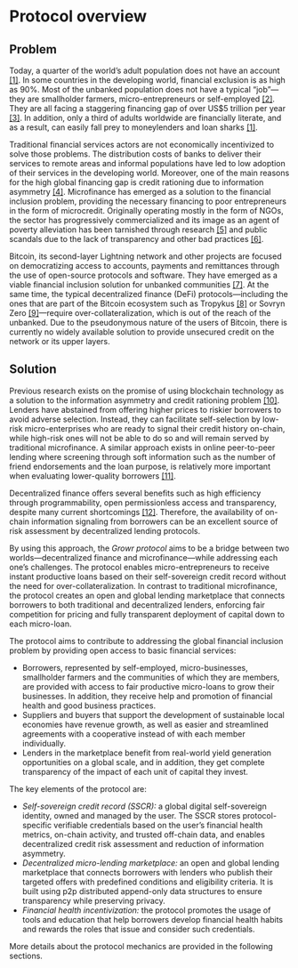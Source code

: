 # Protocol overview

## Problem

Today, a quarter of the world’s adult population does not have an account [[1]](#ref1). In some countries in the developing world, financial exclusion is as high as 90%. Most of the unbanked population does not have a typical “job”—they are smallholder farmers, micro-entrepreneurs or self-employed [[2]](#ref2). They are all facing a staggering financing gap of over US$5 trillion per year [[3]](#ref3). In addition, only a third of adults worldwide are financially literate, and as a result, can easily fall prey to moneylenders and loan sharks [[1]](#ref1).

Traditional financial services actors are not economically incentivized to solve those problems. The distribution costs of banks to deliver their services to remote areas and informal populations have led to low adoption of their services in the developing world. Moreover, one of the main reasons for the high global financing gap is credit rationing due to information asymmetry [[4]](#ref4). Microfinance has emerged as a solution to the financial inclusion problem, providing the necessary financing to poor entrepreneurs in the form of microcredit. Originally operating mostly in the form of NGOs, the sector has progressively commercialized and its image as an agent of poverty alleviation has been tarnished through research [[5]](#ref5) and public scandals due to the lack of transparency and other bad practices [[6]](#ref6).

Bitcoin, its second-layer Lightning network and other projects are focused on democratizing access to accounts, payments and remittances through the use of open-source protocols and software. They have emerged as a viable financial inclusion solution for unbanked communities [[7]](#ref7). At the same time, the typical decentralized finance (DeFi) protocols—including the ones that are part of the Bitcoin ecosystem such as Tropykus [[8]](#ref8) or Sovryn Zero [[9]](#ref9)—require over-collateralization, which is out of the reach of the unbanked. Due to the pseudonymous nature of the users of Bitcoin, there is currently no widely available solution to provide unsecured credit on the network or its upper layers.


## Solution

Previous research exists on the promise of using blockchain technology as a solution to the information asymmetry and credit rationing problem [[10]](#ref10). Lenders have abstained from offering higher prices to riskier borrowers to avoid adverse selection. Instead, they can facilitate self-selection by low-risk micro-enterprises who are ready to signal their credit history on-chain, while high-risk ones will not be able to do so and will remain served by traditional microfinance. A similar approach exists in online peer-to-peer lending where screening through soft information such as the number of friend endorsements and the loan purpose, is relatively more important when evaluating lower-quality borrowers [[11]](#ref11).

Decentralized finance offers several benefits such as high efficiency through programmability, open permissionless access and transparency, despite many current shortcomings [[12]](#ref12). Therefore, the availability of on-chain information signaling from borrowers can be an excellent source of risk assessment by decentralized lending protocols.

By using this approach, the _Growr protocol_ aims to be a bridge between two worlds—decentralized finance and microfinance—while addressing each one’s challenges. The protocol enables micro-entrepreneurs to receive instant productive loans based on their self-sovereign credit record without the need for over-collateralization. In contrast to traditional microfinance, the protocol creates an open and global lending marketplace that connects borrowers to both traditional and decentralized lenders, enforcing fair competition for pricing and fully transparent deployment of capital down to each micro-loan.

The protocol aims to contribute to addressing the global financial inclusion problem by providing open access to basic financial services:


* Borrowers, represented by self-employed, micro-businesses, smallholder farmers and the communities of which they are members, are provided with access to fair productive micro-loans to grow their businesses. In addition, they receive help and promotion of financial health and good business practices.
* Suppliers and buyers that support the development of sustainable local economies have revenue growth, as well as easier and streamlined agreements with a cooperative instead of with each member individually.
* Lenders in the marketplace benefit from real-world yield generation opportunities on a global scale, and in addition, they get complete transparency of the impact of each unit of capital they invest.

The key elements of the protocol are:


* _Self-sovereign credit record (SSCR):_ a global digital self-sovereign identity, owned and managed by the user. The SSCR stores protocol-specific verifiable credentials based on the user’s financial health metrics, on-chain activity, and trusted off-chain data, and enables decentralized credit risk assessment and reduction of information asymmetry.
* _Decentralized micro-lending marketplace:_ an open and global lending marketplace that connects borrowers with lenders who publish their targeted offers with predefined conditions and eligibility criteria. It is built using p2p distributed append-only data structures to ensure transparency while preserving privacy.
* _Financial health incentivization:_ the protocol promotes the usage of tools and education that help borrowers develop financial health habits and rewards the roles that issue and consider such credentials.

More details about the protocol mechanics are provided in the following sections.

<div style="page-break-after: always;"></div>

